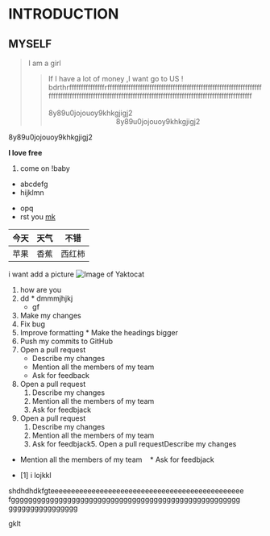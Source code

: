 # INTRODUCTION
## MYSELF
> I am a girl 
>> If I have a lot of money ,I want go to US !   bdrthrfffffffffffffffrfffffffffffffffffffffffffffffffffffffffffffffffffffffffffffffffffffffffffffffffffffffffffffffffffffffffffffffffffffffffffffffffffffffffffffffffffffffffff                                                                                                 8y89u0jojouoy9khkgjigj2                                                                                                   8y89u0jojouoy9khkgjigj2

8y89u0jojouoy9khkgjigj2


**I love free**

1. come on !baby
* abcdefg
* hijklmn
- opq
- rst 
you
[mk](www.baidu.com)

今天|天气|不错
----| ----|---
苹果|香蕉|西红柿

i want add a picture
![Image of Yaktocat](https://octodex.github.com/images/yaktocat.png)

1. how are you
  1. dd
    * dmmmjhjkj
      * gf
1. Make my changes
  1. Fix bug
  2. Improve formatting
    * Make the headings bigger
2. Push my commits to GitHub
3. Open a pull request
    * Describe my changes
    * Mention all the members of my team
    * Ask for feedback
4. Open a pull request
    1. Describe my changes
    2. Mention all the members of my team
    3. Ask for feedbjack
5. Open a pull request
    1. Describe my changes
      2. Mention all the members of my team
      3. Ask for feedbjack5. Open a pull requestDescribe my changes
 * Mention all the members of my team
   * Ask for feedbjack
 - [1] i lojkkl
 
 shdhdhdkfgteeeeeeeeeeeeeeeeeeeeeeeeeeeeeeeeeeeeeeeeeeeeeee
 fggggggggggggggggggggggggggggggggggggggggggggggggggggg    
 gggggggggggggggg
 
 gklt
 
 
 
